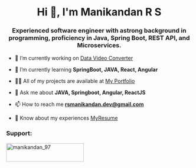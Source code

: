 <h1 align="center">Hi 👋, I'm Manikandan R S</h1>
<h3 align="center">Experienced software engineer with astrong background in programming, proficiency in Java, Spring Boot, REST API, and Microservices.</h3>

- 🔭 I’m currently working on [Data Video Converter](https://github.com/manikandan97/data-video-converter)

- 🌱 I’m currently learning **SpringBoot, JAVA, React, Angular**

- 👨‍💻 All of my projects are available at [My Portfolio](https://manikandan.web.app)

- 💬 Ask me about **JAVA, Springboot, Angular, ReactJS**

- 📫 How to reach me **rsmanikandan.dev@gmail.com**

- 📄 Know about my experiences [MyResume](https://manikandan.web.app/assets/pdf/Resume.pdf)

<h3 align="left">Support:</h3>
<p><a href="https://www.buymeacoffee.com/manikandan_97"> <img align="left" src="https://cdn.buymeacoffee.com/buttons/v2/default-yellow.png" height="50" width="210" alt="manikandan_97" /></a></p><br><br>
